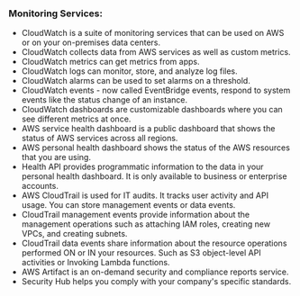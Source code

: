 ### **Monitoring Services:**
- CloudWatch is a suite of monitoring services that can be used on AWS or on your on-premises data centers.
- CloudWatch collects data from AWS services as well as custom metrics.
- CloudWatch metrics can get metrics from apps.
- CloudWatch logs can monitor, store, and analyze log files.
- CloudWatch alarms can be used to set alarms on a threshold.
- CloudWatch events - now called EventBridge events, respond to system events like the status change of an instance.
- CloudWatch dashboards are customizable dashboards where you can see different metrics at once.
- AWS service health dashboard is a public dashboard that shows the status of AWS services across all regions.
- AWS personal health dashboard shows the status of the AWS resources that you are using.
- Health API provides programmatic information to the data in your personal health dashboard. It is only available to business or enterprise accounts.
- AWS CloudTrail is used for IT audits. It tracks user activity and API usage. You can store management events or data events.
- CloudTrail management events provide information about the management operations such as attaching IAM roles, creating new VPCs, and creating subnets.
- CloudTrail data events share information about the resource operations performed ON or IN your resources. Such as S3 object-level API activities or Invoking Lambda functions.
- AWS Artifact is an on-demand security and compliance reports service.
- Security Hub helps you comply with your company's specific standards.
